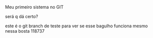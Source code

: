 Meu primeiro sistema no GIT

será q dá certo?

este é o git branch de teste para ver se esse bagulho funciona mesmo nessa bosta 118737